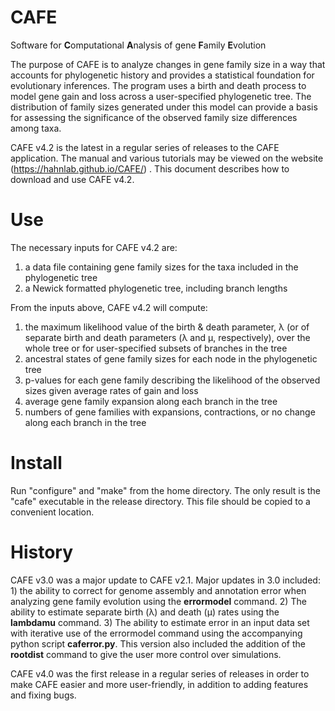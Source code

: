 # CAFE

Software for **C**omputational **A**nalysis of gene **F**amily **E**volution

The purpose of CAFE is to analyze changes in gene family size in a way that 
accounts for phylogenetic history and provides a statistical foundation for 
evolutionary inferences. The program uses a birth and death process to model gene 
gain and loss across a user-specified phylogenetic tree. The distribution of family 
sizes generated under this model can provide a basis for assessing the significance 
of the observed family size differences among taxa.

CAFE v4.2 is the latest in a regular series of releases to the CAFE application. The 
manual and various tutorials may be viewed on the website (https://hahnlab.github.io/CAFE/) . This document describes how to 
download and use CAFE v4.2. 

# Use

The necessary inputs for CAFE v4.2 are:
1.  a data file containing gene family sizes for the taxa included in the 
phylogenetic tree
2.  a Newick formatted phylogenetic tree, including branch lengths

From the inputs above, CAFE v4.2 will compute:
1.  the maximum likelihood value of the birth & death parameter, λ (or of 
separate birth and death parameters (λ and μ, respectively), over the whole 
tree or for user-specified subsets of branches in the tree
1.  ancestral states of gene family sizes for each node in the phylogenetic tree
1.  p-values for each gene family describing the likelihood of the observed sizes 
given average rates of gain and loss
1.  average gene family expansion along each branch in the tree
1.  numbers of gene families with expansions, contractions, or no change
along each branch in the tree

# Install

Run "configure" and "make" from the home directory. The only result is the "cafe" 
executable in the release directory. This file should be copied to a convenient 
location.  

# History

CAFE v3.0 was a major update to CAFE v2.1. Major updates in 3.0 included: 1) the ability to correct 
for genome assembly and annotation error when analyzing gene family evolution 
using the **errormodel** command. 2) The ability to estimate separate birth (λ) and 
death (μ) rates using the **lambdamu** command. 3) The ability to estimate error in 
an input data set with iterative use of the errormodel command using the 
accompanying python script **caferror.py**. This version also included the addition of the 
**rootdist** command to give the user more control over simulations.

CAFE v4.0 was the first release in a regular series of releases in order to make
CAFE easier and more user-friendly, in addition to adding features and fixing bugs.
